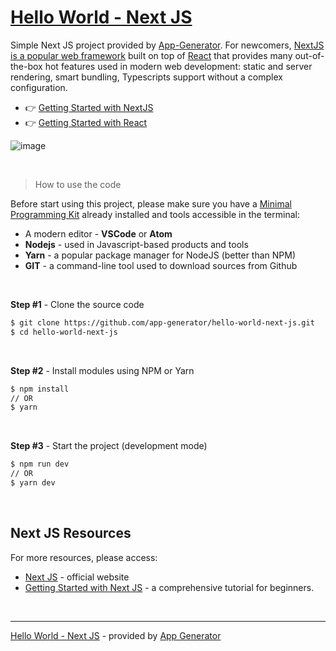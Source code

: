 # [Hello World - Next JS](https://app-generator.dev/docs/technologies/nextjs/index.html)

Simple Next JS project provided by [App-Generator](https://app-generator.dev/). For newcomers, [NextJS is a popular web framework](https://app-generator.dev/docs/technologies/nextjs/index.html) built on top of [React](https://app-generator.dev/docs/technologies/react/index.html) that provides many out-of-the-box hot features used in modern web development: static and server rendering, smart bundling, Typescripts support without a complex configuration.  

- 👉 [Getting Started with NextJS](https://app-generator.dev/docs/technologies/nextjs/index.html)
- 👉 [Getting Started with React](https://app-generator.dev/docs/technologies/react/index.html)

![image](https://user-images.githubusercontent.com/51070104/120604977-375ceb00-c456-11eb-899b-20b385b962a6.png)

<br />

> How to use the code

Before start using this project, please make sure you have a [Minimal Programming Kit](https://app-generator.dev/docs/developer-tools/minimal-programming-kit.html) already installed and tools accessible in the terminal:

- A modern editor - **VSCode** or **Atom**
- **Nodejs** - used in Javascript-based products and tools
- **Yarn** - a popular package manager for NodeJS (better than NPM)
- **GIT** - a command-line tool used to download sources from Github

<br />

**Step #1** - Clone the source code

```bash
$ git clone https://github.com/app-generator/hello-world-next-js.git
$ cd hello-world-next-js
```

<br />

**Step #2** - Install modules using NPM or Yarn

```bash
$ npm install
// OR
$ yarn
```

<br />

**Step #3** - Start the project (development mode)

```bash
$ npm run dev
// OR
$ yarn dev
```

<br />

## Next JS Resources

For more resources, please access: 

- [Next JS](https://nextjs.org/) - official website
- [Getting Started with Next JS](https://app-generator.dev/docs/technologies/nextjs/index.html) - a comprehensive tutorial for beginners. 

<br />

---
[Hello World - Next JS](https://app-generator.dev/docs/technologies/nextjs/index.html) - provided by [App Generator]([https://appseed.us/](https://app-generator.dev/))
